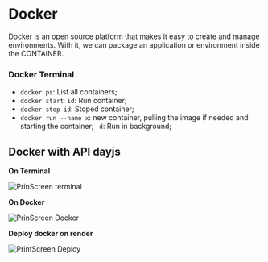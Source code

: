# Docker

Docker is an open source platform that makes it easy to create and manage environments. With it, we can package an application or environment inside the CONTAINER.

### Docker Terminal

- `docker ps`: List all containers;
- `docker start id`: Run container;
- `docker stop id`: Stoped container;
- `docker run --name x`: new container, pulling the image if needed and starting the container;
`-d`: Run in background;

## Docker with API dayjs

**On Terminal**

![PrinScreen terminal](https://github.com/user-attachments/assets/31e8e1e4-6156-41d6-bb16-ec52c0f66f5b)

**On Docker**

![PrinScreen Docker](https://github.com/user-attachments/assets/f0e4a62d-d527-4c16-9091-7f53aa943825)

**Deploy docker on render**

![PrintScreen Deploy](https://github.com/user-attachments/assets/76d27e1d-7c66-4ffd-9788-db25b4567494)

